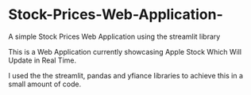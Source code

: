 # Stock-Prices-Web-Application-
A simple Stock Prices Web Application using the streamlit library

This is a Web Application currently showcasing Apple Stock Which Will Update in Real Time. 

I used the the streamlit, pandas and yfiance libraries to achieve this in a small amount of code.

